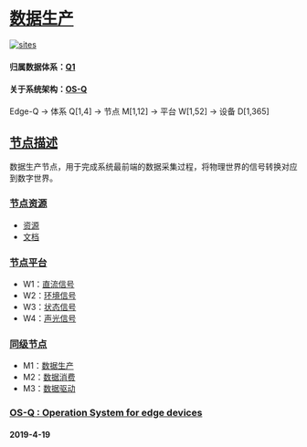 ﻿# [数据生产](https://github.com/OS-Q/M1) 
[![sites](OS-Q/OS-Q.png)](http://www.OS-Q.com)
#### 归属数据体系：[Q1](https://github.com/OS-Q/Q1)
#### 关于系统架构：[OS-Q](https://github.com/OS-Q/OS-Q)
Edge-Q -> 体系 Q[1,4] -> 节点 M[1,12] -> 平台 W[1,52] -> 设备 D[1,365]
## [节点描述](https://github.com/OS-Q/M1/wiki) 

数据生产节点，用于完成系统最前端的数据采集过程，将物理世界的信号转换对应到数字世界。

### [节点资源](https://github.com/OS-Q/M1) 

- [资源](src/)
- [文档](docs/)

### [节点平台](https://github.com/OS-Q/M1) 

- W1：[直流信号](https://github.com/OS-Q/W1)
- W2：[环境信号](https://github.com/OS-Q/W2)
- W3：[状态信号](https://github.com/OS-Q/W3)
- W4：[声光信号](https://github.com/OS-Q/W4)

### [同级节点](https://github.com/OS-Q/Q1)

- M1：[数据生产](https://github.com/OS-Q/M1)
- M2：[数据消费](https://github.com/OS-Q/M2)
- M3：[数据驱动](https://github.com/OS-Q/M3)

### [OS-Q : Operation System for edge devices](http://www.OS-Q.com/Edge/M1)
####  2019-4-19  

